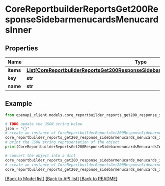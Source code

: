 # CoreReportbuilderReportsGet200ResponseSidebarmenucardsMenucardsInner


## Properties

Name | Type | Description | Notes
------------ | ------------- | ------------- | -------------
**items** | [**List[CoreReportbuilderReportsGet200ResponseSidebarmenucardsMenucardsInnerItemsInner]**](CoreReportbuilderReportsGet200ResponseSidebarmenucardsMenucardsInnerItemsInner.md) |  | [optional] 
**key** | **str** | key | [optional] 
**name** | **str** | name | [optional] 

## Example

```python
from openapi_client.models.core_reportbuilder_reports_get200_response_sidebarmenucards_menucards_inner import CoreReportbuilderReportsGet200ResponseSidebarmenucardsMenucardsInner

# TODO update the JSON string below
json = "{}"
# create an instance of CoreReportbuilderReportsGet200ResponseSidebarmenucardsMenucardsInner from a JSON string
core_reportbuilder_reports_get200_response_sidebarmenucards_menucards_inner_instance = CoreReportbuilderReportsGet200ResponseSidebarmenucardsMenucardsInner.from_json(json)
# print the JSON string representation of the object
print(CoreReportbuilderReportsGet200ResponseSidebarmenucardsMenucardsInner.to_json())

# convert the object into a dict
core_reportbuilder_reports_get200_response_sidebarmenucards_menucards_inner_dict = core_reportbuilder_reports_get200_response_sidebarmenucards_menucards_inner_instance.to_dict()
# create an instance of CoreReportbuilderReportsGet200ResponseSidebarmenucardsMenucardsInner from a dict
core_reportbuilder_reports_get200_response_sidebarmenucards_menucards_inner_from_dict = CoreReportbuilderReportsGet200ResponseSidebarmenucardsMenucardsInner.from_dict(core_reportbuilder_reports_get200_response_sidebarmenucards_menucards_inner_dict)
```
[[Back to Model list]](../README.md#documentation-for-models) [[Back to API list]](../README.md#documentation-for-api-endpoints) [[Back to README]](../README.md)


